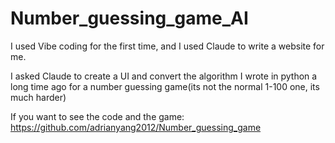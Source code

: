 # Number_guessing_game_AI
I used Vibe coding for the first time, and I used Claude to write a website for me. 

I asked Claude to create a UI and convert the algorithm I wrote in python a long time ago for a number guessing game(its not the normal 1-100 one, its much harder)


If you want to see the code and the game: https://github.com/adrianyang2012/Number_guessing_game
